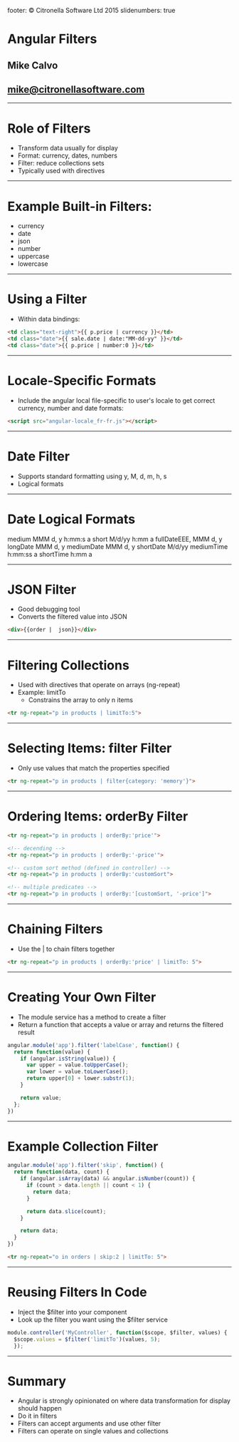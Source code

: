 footer: © Citronella Software Ltd 2015
slidenumbers: true

# Angular Filters
## Mike Calvo
## mike@citronellasoftware.com

---

# Role of Filters
- Transform data usually for display
- Format: currency, dates, numbers
- Filter: reduce collections sets
- Typically used with directives

---
# Example Built-in Filters:
- currency
- date
- json
- number
- uppercase
- lowercase

---
# Using a Filter
- Within data bindings:

``` html
<td class="text-right">{{ p.price | currency }}</td>
<td class="date">{{ sale.date | date:"MM-dd-yy" }}</td>
<td class="date">{{ p.price | number:0 }}</td>
```

---
# Locale-Specific Formats
- Include the angular local file-specific to user's locale to get correct currency, number and date formats:

``` html
<script src="angular-locale_fr-fr.js"></script>
```

---
# Date Filter
- Supports standard formatting using y, M, d, m, h, s
- Logical formats

---
# Date Logical Formats
medium MMM d, y h:mm:s a
short M/d/yy h:mm a
fullDateEEE, MMM d, y
longDate MMM d, y
mediumDate MMM d, y
shortDate M/d/yy
mediumTime h:mm:ss a
shortTime h:mm a

---
# JSON Filter
- Good debugging tool
- Converts the filtered value into JSON

``` html
<div>{{order |  json}}</div>
```

---
# Filtering Collections
- Used with directives that operate on arrays (ng-repeat)
- Example: limitTo
  - Constrains the array to only n items

``` html
<tr ng-repeat="p in products | limitTo:5">
```

---
# Selecting Items: filter Filter
- Only use values that match the properties specified

``` html
<tr ng-repeat="p in products | filter{category: 'memory'}">
```

---
# Ordering Items: orderBy Filter

``` html
<tr ng-repeat="p in products | orderBy:'price'">

<!-- decending -->
<tr ng-repeat="p in products | orderBy:'-price'">

<!-- custom sort method (defined in controller) -->
<tr ng-repeat="p in products | orderBy:'customSort">

<!-- multiple predicates -->
<tr ng-repeat="p in products | orderBy:'[customSort, '-price']">
```

---
# Chaining Filters
- Use the | to chain filters together

``` html
<tr ng-repeat="p in products | orderBy:'price' | limitTo: 5">
```

---
# Creating Your Own Filter
- The module service has a method to create a filter
- Return a function that accepts a value or array and returns the filtered result

``` javascript
angular.module('app').filter('labelCase', function() {
  return function(value) {
    if (angular.isString(value)) {
      var upper = value.toUpperCase();
      var lower = value.toLowerCase();
      return upper[0] + lower.substr(1);
    }

    return value;
  };
})
```

---
# Example Collection Filter

``` javascript
angular.module('app').filter('skip', function() {
  return function(data, count) {
    if (angular.isArray(data) && angular.isNumber(count)) {
      if (count > data.length || count < 1) {
        return data;
      }

      return data.slice(count);
    }

    return data;
  }
})
```

``` html
<tr ng-repeat="o in orders | skip:2 | limitTo: 5">
```

---
# Reusing Filters In Code
- Inject the $filter into your component
- Look up the filter you want using the $filter service

``` javascript
module.controller('MyController', function($scope, $filter, values) {
  $scope.values = $filter('limitTo')(values, 5);
  });
```

---
# Summary
- Angular is strongly opinionated on where data transformation for display should happen
- Do it in filters
- Filters can accept arguments and use other filter
- Filters can operate on single values and collections
